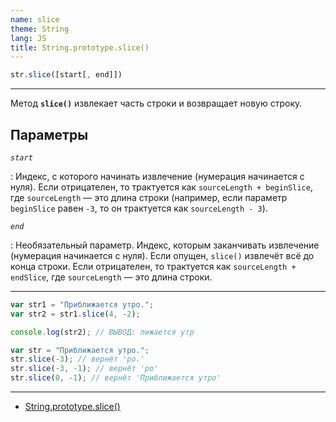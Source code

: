 ```yaml
---
name: slice
theme: String
lang: JS
title: String.prototype.slice()
---
```


```js
str.slice([start[, end]])
```

---

Метод **`slice()`** извлекает часть строки и возвращает новую строку.

## Параметры

_`start`_

: Индекс, с которого начинать извлечение (нумерация начинается с нуля). Если отрицателен, то трактуется как `sourceLength + beginSlice`, где `sourceLength` — это длина строки (например, если параметр `beginSlice` равен `-3`, то он трактуется как `sourceLength - 3`).

_`end`_

: Необязательный параметр. Индекс, которым заканчивать извлечение (нумерация начинается с нуля). Если опущен, `slice()` извлечёт всё до конца строки. Если отрицателен, то трактуется как `sourceLength + endSlice`, где `sourceLength` — это длина строки.

---

```js
var str1 = "Приближается утро.";
var str2 = str1.slice(4, -2);

console.log(str2); // ВЫВОД: лижается утр
```

```js
var str = "Приближается утро.";
str.slice(-3); // вернёт 'ро.'
str.slice(-3, -1); // вернёт 'ро'
str.slice(0, -1); // вернёт 'Приближается утро'
```

---

- [String.prototype.slice()](https://developer.mozilla.org/ru/docs/Web/JavaScript/Reference/Global_Objects/String/slice)
